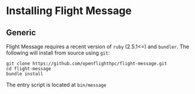 # Installing Flight Message

## Generic

Flight Message requires a recent version of `ruby` (2.5.1<=) and `bundler`.
The following will install from source using `git`:
```
git clone https://github.com/openflighthpc/flight-message.git
cd flight-message
bundle install
```

The entry script is located at `bin/message`

